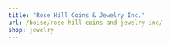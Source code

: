 ```yaml
---
title: "Rose Hill Coins & Jewelry Inc."
url: /boise/rose-hill-coins-and-jewelry-inc/
shop: jewelry
---
```

